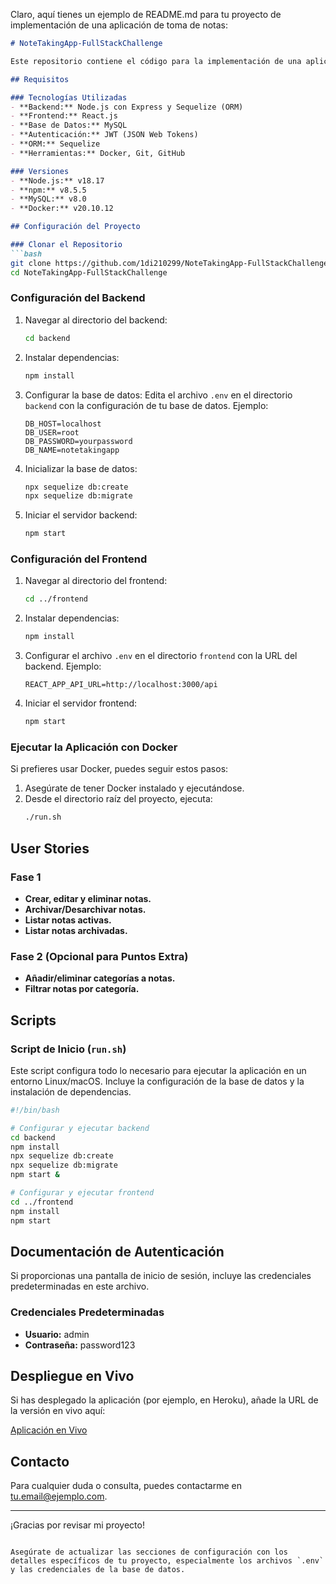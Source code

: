 Claro, aquí tienes un ejemplo de README.md para tu proyecto de implementación de una aplicación de toma de notas:

```markdown
# NoteTakingApp-FullStackChallenge

Este repositorio contiene el código para la implementación de una aplicación web de toma de notas con etiquetado y filtrado, dividido en frontend y backend.

## Requisitos

### Tecnologías Utilizadas
- **Backend:** Node.js con Express y Sequelize (ORM)
- **Frontend:** React.js
- **Base de Datos:** MySQL
- **Autenticación:** JWT (JSON Web Tokens)
- **ORM:** Sequelize
- **Herramientas:** Docker, Git, GitHub

### Versiones
- **Node.js:** v18.17
- **npm:** v8.5.5
- **MySQL:** v8.0
- **Docker:** v20.10.12

## Configuración del Proyecto

### Clonar el Repositorio
```bash
git clone https://github.com/1di210299/NoteTakingApp-FullStackChallenge.git
cd NoteTakingApp-FullStackChallenge
```

### Configuración del Backend

1. Navegar al directorio del backend:
   ```bash
   cd backend
   ```

2. Instalar dependencias:
   ```bash
   npm install
   ```

3. Configurar la base de datos:
   Edita el archivo `.env` en el directorio `backend` con la configuración de tu base de datos. Ejemplo:
   ```
   DB_HOST=localhost
   DB_USER=root
   DB_PASSWORD=yourpassword
   DB_NAME=notetakingapp
   ```

4. Inicializar la base de datos:
   ```bash
   npx sequelize db:create
   npx sequelize db:migrate
   ```

5. Iniciar el servidor backend:
   ```bash
   npm start
   ```

### Configuración del Frontend

1. Navegar al directorio del frontend:
   ```bash
   cd ../frontend
   ```

2. Instalar dependencias:
   ```bash
   npm install
   ```

3. Configurar el archivo `.env` en el directorio `frontend` con la URL del backend. Ejemplo:
   ```
   REACT_APP_API_URL=http://localhost:3000/api
   ```

4. Iniciar el servidor frontend:
   ```bash
   npm start
   ```

### Ejecutar la Aplicación con Docker

Si prefieres usar Docker, puedes seguir estos pasos:

1. Asegúrate de tener Docker instalado y ejecutándose.
2. Desde el directorio raíz del proyecto, ejecuta:
   ```bash
   ./run.sh
   ```

## User Stories

### Fase 1

- **Crear, editar y eliminar notas.**
- **Archivar/Desarchivar notas.**
- **Listar notas activas.**
- **Listar notas archivadas.**

### Fase 2 (Opcional para Puntos Extra)

- **Añadir/eliminar categorías a notas.**
- **Filtrar notas por categoría.**

## Scripts

### Script de Inicio (`run.sh`)

Este script configura todo lo necesario para ejecutar la aplicación en un entorno Linux/macOS. Incluye la configuración de la base de datos y la instalación de dependencias.

```bash
#!/bin/bash

# Configurar y ejecutar backend
cd backend
npm install
npx sequelize db:create
npx sequelize db:migrate
npm start &

# Configurar y ejecutar frontend
cd ../frontend
npm install
npm start
```

## Documentación de Autenticación

Si proporcionas una pantalla de inicio de sesión, incluye las credenciales predeterminadas en este archivo.

### Credenciales Predeterminadas
- **Usuario:** admin
- **Contraseña:** password123

## Despliegue en Vivo

Si has desplegado la aplicación (por ejemplo, en Heroku), añade la URL de la versión en vivo aquí:

[Aplicación en Vivo](https://tu-aplicacion-en-vivo.herokuapp.com)

## Contacto

Para cualquier duda o consulta, puedes contactarme en [tu.email@ejemplo.com](mailto:tu.email@ejemplo.com).

---

¡Gracias por revisar mi proyecto!
```

Asegúrate de actualizar las secciones de configuración con los detalles específicos de tu proyecto, especialmente los archivos `.env` y las credenciales de la base de datos.
